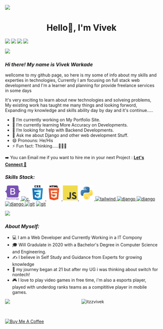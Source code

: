 ![](https://komarev.com/ghpvc/?username=your-github-username&label=PROFILE+VIEWS)

### <h1 align="center">Hello👋, I'm Vivek</h1>
<a href="https://www.linkedin.com/in/vivek-warkade-623866216/"><img src="https://img.shields.io/badge/LinkedIn-0077B5?style=for-the-badge&logo=linkedin&logoColor=white"></a>
<a href="https://twitter.com/vivekwarkade1"><img src="https://img.shields.io/badge/Twitter-1DA1F2?style=for-the-badge&logo=twitter&logoColor=white"></a>
<a href="mailto:vivekwarkade000@gmail.com"><img src="https://img.shields.io/badge/Gmail-D14836?style=for-the-badge&logo=gmail&logoColor=white"></a>
<a href="https://discord.gg/CeEFkRu6"><img src="https://img.shields.io/badge/Discord-5865F2?style=for-the-badge&logo=discord&logoColor=white"></a>

<!-- ![Black Minimal Motivation Quote LinkedIn Banner] -->
<img src="https://user-images.githubusercontent.com/79581616/192851994-738c24ba-7150-4609-a369-566e518b1639.gif">

<h3><i>Hi there! My name is Vivek Warkade</i></h3><p>wellcome to my github page, so here is my some of info about my skills and experties in technologies, Currently I am focusing on full stack web development and I'm a learner and planning for provide freelance services in some days</p>

It's very exciting to learn about new technologies and solveing problems, My existing work has taught me many things and looking forword, Expanding my knowledge and skills ability day by day and it's continue..... 

- 🔭 I’m currently working on My Portfolio Site.
- 🌱 I’m currently learning More Accuracy on Developments.
- 🤔 I’m looking for help with Backend Developments.
- 💬 Ask me about Django and other web development Stuff.
- 😄 Pronouns: He/His
- ⚡ Fun fact: Thinking.....🤔🤔🤔

➡️ You can Email me if you want to hire me in your next Project : <a href="mailto:vivekwarkade000@gmail.com" styel="margin-left: 10px;"> <b>Let's Connect 🤘</b></a>

<h3><i>Skills Stack:</i></h3>
<p align="left"> 
<!--   <a><img src="https://img.shields.io/badge/-ReactJs-61DAFB?logo=react&logoColor=white&style=for-the-badge"></a> -->
<!--   <a><img src="https://img.shields.io/badge/-bootstrap-#563d7c?logo=&logoColor=black&style=for-the-badge"></a> -->
  <a href="https://getbootstrap.com" target="_blank" rel="noreferrer"> <img src="https://raw.githubusercontent.com/devicons/devicon/master/icons/bootstrap/bootstrap-plain-wordmark.svg" alt="bootstrap" width="50" height="50"/> </a> 
  <a href="https://www.cprogramming.com/" target="_blank" rel="noreferrer"><img src="https://cdn.jsdelivr.net/gh/devicons/devicon/icons/mongodb/mongodb-original-wordmark.svg" alt="c" width="50" height="50"/> </a> <a href="https://www.w3schools.com/css/" target="_blank" rel="noreferrer"> <img src="https://raw.githubusercontent.com/devicons/devicon/master/icons/css3/css3-original-wordmark.svg" alt="css3" width="50" height="50"/> </a> 
  <a href="https://www.w3.org/html/" target="_blank" rel="noreferrer"> <img src="https://raw.githubusercontent.com/devicons/devicon/master/icons/html5/html5-original-wordmark.svg" alt="html5" width="50" height="50"/> </a> 
  <a href="https://developer.mozilla.org/en-US/docs/Web/JavaScript" target="_blank" rel="noreferrer"> <img src="https://raw.githubusercontent.com/devicons/devicon/master/icons/javascript/javascript-original.svg" alt="javascript" width="50" height="50"/> </a> 
  <a href="https://www.python.org" target="_blank" rel="noreferrer"> <img src="https://raw.githubusercontent.com/devicons/devicon/master/icons/python/python-original.svg" alt="python" width="50" height="50"/> </a> 
  <a href="https://tailwindcss.com/" target="_blank" rel="noreferrer"> <img src="https://www.vectorlogo.zone/logos/tailwindcss/tailwindcss-icon.svg" alt="tailwind" width="50" height="50"/> </a>  
  <a href="https://https://www.djangoproject.com/" target="_blank" rel="noreferrer"> <img src="https://icon-library.com/images/django-icon/django-icon-0.jpg" alt="django" width="50" height="50"/> 
    <a href="https://https://www.mysql.com/" target="_blank" rel="noreferrer"><img src="https://cdn.jsdelivr.net/gh/devicons/devicon/icons/mysql/mysql-original-wordmark.svg" alt="django" width="50" height="50"/>
      <a href="https://https://www.postgresql.com/" target="_blank" rel="noreferrer"><img src="https://cdn.jsdelivr.net/gh/devicons/devicon/icons/postgresql/postgresql-plain-wordmark.svg" alt="django" width="50" height="50"/>
    <a href="[https://https://www.git.com/](https://git-scm.com/)" target="_blank" rel="noreferrer"> <img src="https://icon-library.com/images/git-icon/git-icon-0.jpg" alt="git" width="50" height="50"/></a>
    <a href="[https://https://www.github.com/" target="_blank" rel="noreferrer"> <img src="https://icon-library.com/images/github-icon/github-icon-0.jpg" alt="git" width="50" height="50"/></a></p>

<img src="https://activity-graph.herokuapp.com/graph?username=itzzvivek&theme=minimal&&show_icons=true&title_color=ffffff&icon_color=bb2acf&text_color=daf7dc&bg_color=191919">
      
<h3><i>About Myself:</i></h3>
 
   - 💻 I am a Web Developer and Currently Working in a IT Compony
   - 🎓 Will Gradulate in 2020 with a Bachelor's Degree in Computer Science and Engineering.
   - ✍️ I believe in Self Study and Guidance from Experts for growing knowledge 
   - 🏃 my journey began at 21 but after my UG i was thinking about switch for nontech!
   - 🎮 I love to play video games in free time, i'm also a esports player, played with underdog ranks teams as a compititive player in mobile games.    
 
      
      
<img align='left' src="https://github-readme-stats.vercel.app/api?username=itzzvivek&&show_icons=true&title_color=ffffff&icon_color=bb2acf&text_color=daf7dc&bg_color=191919" width="50%">
<p><img src="https://github-readme-stats.vercel.app/api/top-langs?username=itzzvivek&show_icons=true&locale=en&layout=compact&&show_icons=true&title_color=ffffff&icon_color=bb2acf&text_color=daf7dc&bg_color=191919" alt="itzzvivek"/></p>

  <br><br>
<a align="right" href="https://www.buymeacoffee.com/vivekwarkaK" target="_blank"><img src="https://cdn.buymeacoffee.com/buttons/default-yellow.png" alt="Buy Me A Coffee" height="41" width="174"></a>



